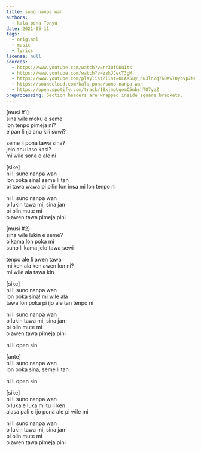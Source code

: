 ```yaml
---
title: suno nanpa wan
authors:
  - kala pona Tonyu
date: 2021-05-11
tags:
  - original
  - music
  - lyrics
license: null
sources:
  - https://www.youtube.com/watch?v=rr3ufODuIts
  - https://www.youtube.com/watch?v=zzkJJecT3gM
  - https://www.youtube.com/playlist?list=OLAK5uy_nu3ln2q76DXwTOybvpZNAf5n5fuIW9J28
  - https://soundcloud.com/kala-pona/suno-nanpa-wan
  - https://open.spotify.com/track/18xjmoUgomC5mbshTO7yeZ
preprocessing: Section headers are wrapped inside square brackets.
---
```


\[musi #1]  \
sina wile moku e seme  \
lon tenpo pimeja ni?  \
e pan linja anu kili suwi?

seme li pona tawa sina?  \
jelo anu laso kasi?  \
mi wile sona e ale ni

\[sike]  \
ni li suno nanpa wan  \
lon poka sina! seme li tan  \
pi tawa wawa pi pilin lon insa mi lon tenpo ni

ni li suno nanpa wan  \
o lukin tawa mi, sina jan  \
pi olin mute mi  \
o awen tawa pimeja pini

\[musi #2]  \
sina wile lukin e seme?  \
o kama lon poka mi  \
suno li kama jelo tawa sewi

tenpo ale li awen tawa  \
mi ken ala ken awen lon ni?  \
mi wile ala tawa kin

\[sike]  \
ni li suno nanpa wan  \
lon poka sina! mi wile ala  \
tawa lon poka pi ijo ale tan tenpo ni

ni li suno nanpa wan  \
o lukin tawa mi, sina jan  \
pi olin mute mi  \
o awen tawa pimeja pini

ni li open sin

\[ante]  \
ni li suno nanpa wan  \
lon poka sina, seme li tan

ni li open sin

\[sike]  \
ni li suno nanpa wan  \
o luka e luka mi tu li ken  \
alasa pali e ijo pona ale pi wile mi

ni li suno nanpa wan  \
o lukin tawa mi, sina jan  \
pi olin mute mi  \
o awen tawa pimeja pini
